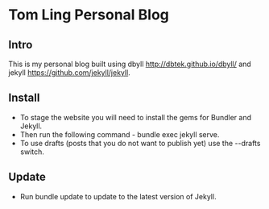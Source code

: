 # Tom Ling Personal Blog

## Intro

This is my personal blog built using dbyll http://dbtek.github.io/dbyll/ and jekyll https://github.com/jekyll/jekyll.

## Install

* To stage the website you will need to install the gems for Bundler and Jekyll.
* Then run the following command - bundle exec jekyll serve.
* To use drafts (posts that you do not want to publish yet) use the --drafts switch.

## Update

* Run bundle update to update to the latest version of Jekyll.
